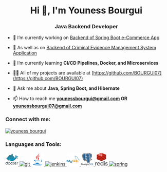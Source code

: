 <h1 align="center">Hi 👋, I'm Youness Bourgui</h1>
<h3 align="center">Java Backend Developer</h3>

- 🔭 I’m currently working on [Backend of Spring Boot e-Commerce App](https://github.com/BOURGUI07/Backend-of-spring-boot-e-Commerce-app)

- 🔭 As well as on [Backend of Criminal Evidence Management System Application](https://github.com/BOURGUI07/Backend-of-Criminal-Evidence-Management-System-Application)

- 🌱 I’m currently learning **CI/CD Pipelines, Docker, and Microservices**

- 👨‍💻 All of my projects are available at [https://github.com/BOURGUI07](https://github.com/BOURGUI07)

- 💬 Ask me about **Java, Spring Boot, and Hibernate**

- 📫 How to reach me **younessbourgui@gmail.com OR younessbourgui07@gmail.com**

<h3 align="left">Connect with me:</h3>
<p align="left">
<a href="https://linkedin.com/in/youness bourgui" target="blank"><img align="center" src="https://raw.githubusercontent.com/rahuldkjain/github-profile-readme-generator/master/src/images/icons/Social/linked-in-alt.svg" alt="youness bourgui" height="30" width="40" /></a>
</p>

<h3 align="left">Languages and Tools:</h3>
<p align="left"> <a href="https://www.docker.com/" target="_blank" rel="noreferrer"> <img src="https://raw.githubusercontent.com/devicons/devicon/master/icons/docker/docker-original-wordmark.svg" alt="docker" width="40" height="40"/> </a> <a href="https://git-scm.com/" target="_blank" rel="noreferrer"> <img src="https://www.vectorlogo.zone/logos/git-scm/git-scm-icon.svg" alt="git" width="40" height="40"/> </a> <a href="https://www.java.com" target="_blank" rel="noreferrer"> <img src="https://raw.githubusercontent.com/devicons/devicon/master/icons/java/java-original.svg" alt="java" width="40" height="40"/> </a> <a href="https://www.jenkins.io" target="_blank" rel="noreferrer"> <img src="https://www.vectorlogo.zone/logos/jenkins/jenkins-icon.svg" alt="jenkins" width="40" height="40"/> </a> <a href="https://www.mysql.com/" target="_blank" rel="noreferrer"> <img src="https://raw.githubusercontent.com/devicons/devicon/master/icons/mysql/mysql-original-wordmark.svg" alt="mysql" width="40" height="40"/> </a> <a href="https://www.postgresql.org" target="_blank" rel="noreferrer"> <img src="https://raw.githubusercontent.com/devicons/devicon/master/icons/postgresql/postgresql-original-wordmark.svg" alt="postgresql" width="40" height="40"/> </a> <a href="https://redis.io" target="_blank" rel="noreferrer"> <img src="https://raw.githubusercontent.com/devicons/devicon/master/icons/redis/redis-original-wordmark.svg" alt="redis" width="40" height="40"/> </a> <a href="https://spring.io/" target="_blank" rel="noreferrer"> <img src="https://www.vectorlogo.zone/logos/springio/springio-icon.svg" alt="spring" width="40" height="40"/> </a> </p>

